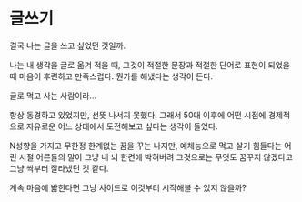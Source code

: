 # 글쓰기

결국 나는 글을 쓰고 싶었던 것일까.&#x20;

나는 내 생각을 글로 옮겨 적을 때, 그것이 적절한 문장과 적절한 단어로 표현이 되었을 때 마음이 후련하고 만족스럽다. 뭔가를 해냈다는 생각이 든다.&#x20;



글로 먹고 사는 사람이라...&#x20;

항상 동경하고 있었지만, 선뜻 나서지 못했다. 그래서 50대 이후에 어떤 시점에 경제적으로 자유로운 어느 상태에서 도전해보고 싶다는 생각이 들었다.&#x20;

N성향을 가지고 무한정 한계없는 꿈을 꾸는 나지만, 예체능으로 먹고 살기 힘들다는 어린 시절 어른들의 말이 그냥 내 뇌 한켠에 박혀버려 그것으로는 무엇도 꿈꾸지 않겠다고 그냥 싹부터 잘라냈던 것 같다.&#x20;



계속 마음에 밟힌다면 그냥 사이드로 이것부터 시작해볼 수 있지 않을까?&#x20;
